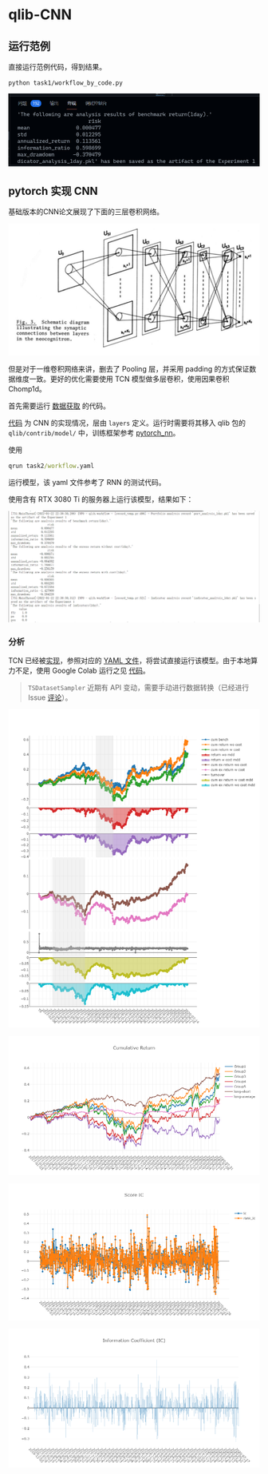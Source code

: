# qlib-CNN

## 运行范例

直接运行范例代码，得到结果。

```
python task1/workflow_by_code.py
```

![](task1/pass.png)

## pytorch 实现 CNN

基础版本的CNN论文展现了下面的三层卷积网络。

![](img/oldcnn.png)

但是对于一维卷积网络来讲，删去了 Pooling 层，并采用 padding 的方式保证数据维度一致。更好的优化需要使用 TCN 模型做多层卷积，使用因果卷积 Chomp1d。

首先需要运行 [数据获取](task2/get_data.ipynb) 的代码。

[代码](task2/pytorch_cnn.py) 为 CNN 的实现情况，层由 `layers` 定义。运行时需要将其移入 qlib 包的 `qlib/contrib/model/` 中，训练框架参考 [pytorch_nn](https://github.com/microsoft/qlib/blob/main/qlib/contrib/model/pytorch_nn.py)。

使用
```cmd
qrun task2/workflow.yaml
```
运行模型，该 yaml 文件参考了 RNN 的测试代码。

使用含有 RTX 3080 Ti 的服务器上运行该模型，结果如下：

![](img/run_CNN.png)

### 分析

TCN 已经被[实现](https://github.com/microsoft/qlib/blob/main/qlib/contrib/model/pytorch_tcn_ts.py)，参照对应的 [YAML 文件](task3/workflow_config_tcn_Alpha158.yaml)，将尝试直接运行该模型。由于本地算力不足，使用 Google Colab 运行之见 [代码](task3/workflow_tcn.ipynb)。

> `TSDatasetSampler` 近期有 API 变动，需要手动进行数据转换（已经进行 Issue [评论](https://github.com/microsoft/qlib/issues/411#issuecomment-993484655)）。

![](img/report.png)

![](img/return.png)

![](img/scoreIC.png)

![](img/IC.png)